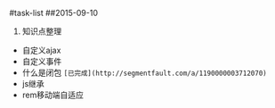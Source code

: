 #task-list
##2015-09-10
1. 知识点整理  
 * 自定义ajax  
 * 自定义事件  
 * 什么是闭包 `[已完成](http://segmentfault.com/a/1190000003712070)`
 * js继承    
 * rem移动端自适应  
